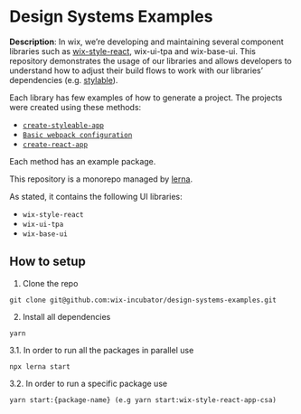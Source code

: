 # Design Systems Examples

**Description**: In wix, we’re developing and maintaining several component libraries such as [wix-style-react](https://www.wix-style-react.com), wix-ui-tpa and wix-base-ui. 
This repository demonstrates the usage of our libraries and allows developers to understand how to adjust their build flows to work with our libraries’ dependencies (e.g. [stylable](https://stylable.io/)).

Each library has few examples of how to generate a project. The projects were created using these methods:

* [`create-styleable-app`](https://stylable.io/docs/getting-started/install-configure/)
* [`Basic webpack configuration`](https://webpack.js.org/guides/getting-started/)
* [`create-react-app`](https://reactjs.org/docs/create-a-new-react-app.html)

Each method has an example package.

This repository is a monorepo managed by  [lerna](https://github.com/lerna/lerna).

As stated, it contains the following UI libraries:

* `wix-style-react`
* `wix-ui-tpa`
* `wix-base-ui`

## How to setup

1. Clone the repo

```
git clone git@github.com:wix-incubator/design-systems-examples.git
```

2. Install all dependencies

```
yarn
```

3.1. In order to run all the packages in parallel use

```
npx lerna start
```

3.2. In order to run a specific package use

```
yarn start:{package-name} (e.g yarn start:wix-style-react-app-csa)
```
